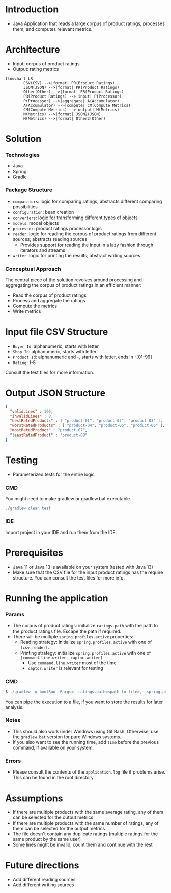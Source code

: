 # Introduction
- Java Application that reads a large corpus of product ratings, processes them, and computes relevant metrics.

# Architecture 
- Input: corpus of product ratings
- Output: rating metrics

```mermaid
flowchart LR
        CSV(CSV) -->|format| PR(Product Ratings)
        JSON(JSON) -->|format| PR(Product Ratings)
        Other(Other) -->|format| PR(Product Ratings)
        PR(Product Ratings) -->|input| P(Processor)
        P(Processor) -->|aggregate| A(Accumulator)
        A(Accumulator) -->|compute| CM(Compute Metrics)
        CM(Compute Metrics) -->|output| M(Metrics)
        M(Metrics) -->|format| JSON2(JSON)
        M(Metrics) -->|format| Other2(Other)    
```

# Solution
### Technologies
- Java
- Spring
- Gradle

### Package Structure
- `comparators`: logic for comparing ratings; abstracts different comparing possibilities
- `configuration`: bean creation
- `converters`: logic for transforming different types of objects
- `models`: model objects
- `processor`: product ratings processor logic
- `reader`: logic for reading the corpus of product ratings from different sources; abstracts reading sources
  - Provides support for reading the input in a lazy fashion through iterators and streams
- `writer`: logic for printing the results; abstract writing sources


### Conceptual Approach
The central piece of the solution revolves around processing and aggregating the corpus of product ratings in an efficient manner:

- Read the corpus of product ratings
- Process and aggregate the ratings
- Compute the metrics
- Write metrics

# Input file CSV Structure
- `Buyer Id`: alphanumeric, starts with letter	
- `Shop Id`: alphanumeric, starts with letter
- `Product Id`: alphanumeric and -, starts with letter, ends in -[01-99]	
- `Rating`: 1-5

Consult the test files for more information.

# Output JSON Structure
```json
{
  "validLines" : 100,
  "invalidLines" : 8,
  "bestRatedProducts" : [ "product-01", "product-02", "product-03" ],
  "worstRatedProducts" : [ "product-04", "product-05", "product-06" ],
  "mostRatedProduct" : "product-07",
  "leastRatedProduct" : "product-08"
}

```

# Testing
- Parameterized tests for the entire logic

### CMD
You might need to make gradlew or gradlew.bat executable.

```groovy
./gradlew clean test

```

### IDE
Import project in your IDE and run them from the IDE.


# Prerequisites
- Java 11 or Java 13 is available on your system (tested with Java 13)
- Make sure that the CSV file for the input product ratings has the require structure. You can consult the test files for more info.
  
# Running the application

### Params
- The corpus of product ratings: initialize `ratings.path` with the path to the product ratings file. Escape the path if required. 
- There will be multiple `spring.profiles.active` properties:
  - Reading strategy: initialize `spring.profiles.active` with one of `[csv.reader]`. 
  - Printing strategy: initialize `spring.profiles.active` with one of `[command.line.writer, captor.writer]`
    - Use `command.line.writer` most of the time
    - `captor.writer` is relevant for testing

### CMD

```groovy
$ ./gradlew -q bootRun -Pargs=--ratings.path=<path-to-file>,--spring.profiles.active=csv.reader,--spring.profiles.active=command.line.writer
```

You can pipe the execution to a file, if you want to store the results for later analysis.

### Notes
- This should also work under Windows using Git Bash. Otherwise, use the `gradlew.bat` version for pure Windows systems.
- If you also want to see the running time, add `time` before the previous command, if available on your system.

### Errors
- Please consult the contents of the `application.log` file if problems arise. This can be found in the root directory.

# Assumptions
- If there are multiple products with the same average rating, any of them can be selected for the output metrics
- If there are multiple products with the same number of ratings, any of them can be selected for the output metrics
- The file doesn't contain any duplicate ratings (multiple ratings for the same product by the same user)
- Some lines might be invalid, count them and continue with the rest

# Future directions
- Add different reading sources
- Add different writing sources

